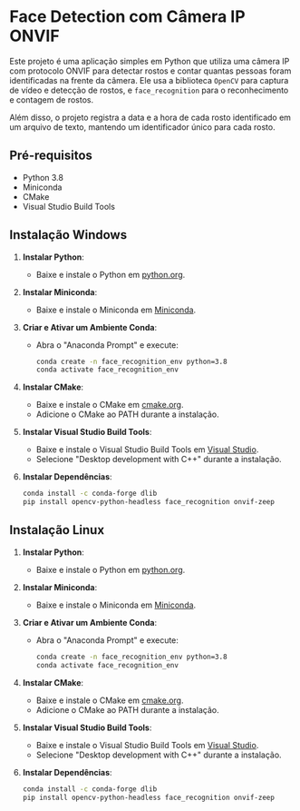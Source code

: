 #  Face Detection com Câmera IP ONVIF

Este projeto é uma aplicação simples em Python que utiliza uma câmera IP com protocolo ONVIF para detectar rostos e contar quantas pessoas foram identificadas na frente da câmera. Ele usa a biblioteca `OpenCV` para captura de vídeo e detecção de rostos, e `face_recognition` para o reconhecimento e contagem de rostos.

Além disso, o projeto registra a data e a hora de cada rosto identificado em um arquivo de texto, mantendo um identificador único para cada rosto.

## Pré-requisitos

- Python 3.8
- Miniconda
- CMake
- Visual Studio Build Tools


## Instalação Windows 

1. **Instalar Python**:
   - Baixe e instale o Python em [python.org](https://www.python.org/downloads/).

2. **Instalar Miniconda**:
   - Baixe e instale o Miniconda em [Miniconda](https://docs.conda.io/en/latest/miniconda.html).

3. **Criar e Ativar um Ambiente Conda**:
   - Abra o "Anaconda Prompt" e execute:
     ```bash
     conda create -n face_recognition_env python=3.8
     conda activate face_recognition_env
     ```

4. **Instalar CMake**:
   - Baixe e instale o CMake em [cmake.org](https://cmake.org/download/).
   - Adicione o CMake ao PATH durante a instalação.

5. **Instalar Visual Studio Build Tools**:
   - Baixe e instale o Visual Studio Build Tools em [Visual Studio](https://visualstudio.microsoft.com/visual-cpp-build-tools/).
   - Selecione "Desktop development with C++" durante a instalação.

6. **Instalar Dependências**:
   ```bash
   conda install -c conda-forge dlib
   pip install opencv-python-headless face_recognition onvif-zeep


## Instalação Linux

1. **Instalar Python**:
   - Baixe e instale o Python em [python.org](https://www.python.org/downloads/).

2. **Instalar Miniconda**:
   - Baixe e instale o Miniconda em [Miniconda](https://docs.conda.io/en/latest/miniconda.html).

3. **Criar e Ativar um Ambiente Conda**:
   - Abra o "Anaconda Prompt" e execute:
     ```bash
     conda create -n face_recognition_env python=3.8
     conda activate face_recognition_env
     ```

4. **Instalar CMake**:
   - Baixe e instale o CMake em [cmake.org](https://cmake.org/download/).
   - Adicione o CMake ao PATH durante a instalação.

5. **Instalar Visual Studio Build Tools**:
   - Baixe e instale o Visual Studio Build Tools em [Visual Studio](https://visualstudio.microsoft.com/visual-cpp-build-tools/).
   - Selecione "Desktop development with C++" durante a instalação.

6. **Instalar Dependências**:
   ```bash
   conda install -c conda-forge dlib
   pip install opencv-python-headless face_recognition onvif-zeep
